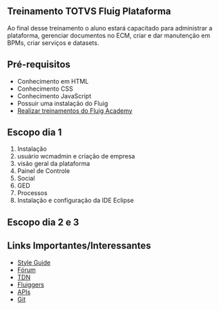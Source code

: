 ## Treinamento TOTVS Fluig Plataforma
Ao final desse treinamento o aluno estará capacitado para administrar a plataforma, gerenciar documentos no ECM, criar e dar manutenção em BPMs, criar serviços e datasets.

## Pré-requisitos
- Conhecimento em HTML
- Conhecimento CSS
- Conhecimento JavaScript
- Possuir uma instalação do Fluig
- [Realizar treinamentos do Fluig Academy ](https://academy.fluig.com/course/index.php?categoryid=7)

## Escopo dia 1

1. Instalação
2. usuário wcmadmin e criação de empresa
3. visão geral da plataforma
4. Painel de Controle
5. Social
6. GED
7. Processos
8. Instalação e configuração da IDE Eclipse

## Escopo dia 2 e 3

## Links Importantes/Interessantes
- [Style Guide](https://style.fluig.com/components.html)
- [Fórum](https://forum.fluig.com/)
- [TDN](https://tdn.engpro.totvs.com.br/pages/releaseview.action?pageId=126714181)
- [Fluiggers](https://fluiggers.com.br/)
- [APIs](https://api.fluig.com/latest/index.html)
- [Git](https://git.fluig.com/projects/SAMPLES)
